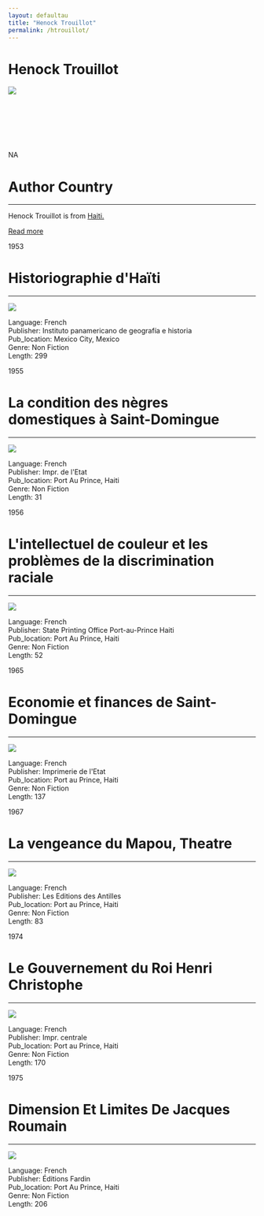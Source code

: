 ```yaml
---
layout: defaultau
title: "Henock Trouillot"
permalink: /htrouillot/
---
```

<!-- partial:index.partial.html -->
<div class="content">
    <h1>Henock Trouillot</h1>
    <div class="quote">
        <div><img src="https://t4.ftcdn.net/jpg/03/40/12/49/360_F_340124934_bz3pQTLrdFpH92ekknuaTHy8JuXgG7fi.jpg" class="logo"></div>
    </div>
    <div class="timeline">
        <div style="padding-bottom:100px;"></div>
        <div class="block">
            <div class="date right"><p class="right"> NA </p></div>
            <div class="dot"></div>
            <div class="left first">
            <div class="author_country">
                <h1>Author Country</h1><hr>
          <div class="aclocation">   <p> Henock Trouillot is from <a href="{{ site.baseurl }}/5"> Haiti.</a></p></div>
              <div class="acreadmore">  <a href="https://fr.wikipedia.org/wiki/Henock_Trouillot" target="_blank">Read more</a></div>
            </div>
            </div>
        </div>
        <div class="block">
            <div class="date left"><p class="left">1953</p></div>
            <div class="dot"></div>
            <div class="right">
                <h1>Historiographie d'Haïti</h1><hr>
                <p><img src="https://books.google.dm/books/content?id=0V0RAAAAIAAJ&printsec=frontcover&img=1&zoom=1&imgtk=AFLRE72kLEC00CUSm1Nv0NkHqpJO4rGJ5WHE9pNfbHvippSCzKq4Qh09gE4UJzX85ewJ24ZvsneFbRJ9m4nZc4O6HQgj5LYFRgT5XoeCZRDsSuBw9cMJ-aCcTIUYmW2xmXLx6Hh7fwTJ"></p>
                <p>
                Language: French<br/>
                Publisher: Instituto panamericano de geografía e historia<br/>
                Pub_location: Mexico City, Mexico<br/>
                Genre: Non Fiction<br/>
                Length: 299</p>
            </div>
        </div>
        <div class="block">
            <div class="date right"><p class="right">1955</p></div>
            <div class="dot"></div>
            <div class="left hide">
                <h1>La condition des nègres domestiques à Saint-Domingue</h1><hr>
                <p><img src="https://www.cairn.info/cover/width-204/DHS/DHS_043.jpg?fallback=true"></p>
                <p>Language: French<br/>
                Publisher: Impr. de l'Etat<br/>
                Pub_location: Port Au Prince, Haiti<br/>
                Genre: Non Fiction<br/>
                Length: 31</p>
            </div>
        </div>
        <div class="block">
            <div class="date left"><p class="left">1956</p></div>
            <div class="dot"></div>
            <div class="right">
                <h1>L'intellectuel de couleur et les problèmes de la discrimination raciale</h1><hr>
                <p><img src="https://pictures.abebooks.com/inventory/md/md30140383230.jpg"></p>
                <p>
                Language: French<br/>
                Publisher: State Printing Office Port-au-Prince Haiti<br/>
                Pub_location: Port Au Prince, Haiti<br/>
                Genre: Non Fiction<br/>
                Length: 52</p>
            </div>
        </div>
        <div class="block">
            <div class="date right"><p class="right">1965</p></div>
            <div class="dot"></div>
            <div class="left hide">
                <h1>Economie et finances de Saint-Domingue</h1><hr>
                <p><img src="https://media.istockphoto.com/id/478720334/photo/blank-book-cover-isolated-on-white.jpg?s=612x612&w=0&k=20&c=l8Dch6pNaoKglTP-h-VetdAOoxHWZgOQsDgRNkO5CE4="></p>
                <p>Language: French<br/>
                Publisher:  Imprimerie de l'Etat<br/>
                Pub_location: Port au Prince, Haiti<br/>
                Genre: Non Fiction <br/>
                Length: 137</p>
            </div>
        </div>
        <div class="block">
            <div class="date left"><p class="left">1967</p></div>
            <div class="dot"></div>
            <div class="right">
                <h1>La vengeance du Mapou, Theatre</h1><hr>
                <p><img src="https://books.google.com/books/content?id=2aszAQAAIAAJ&printsec=frontcover&img=1&zoom=1&imgtk=AFLRE71I3ggpKDnsZlCsqjG-BoZl7PuRgfU5JMA79qgDKFswQwHbvUOqk5lPptPMHvJ52iCVDGL2INvpPUaTfVGA5IQbXHcfDIJt4P75GIs-ifwJq-gKldbotyWjF2J70bwh62ZoQUQ8"></p>
                <p>
                Language: French<br/>
                Publisher: Les Editions des Antilles<br/>
                Pub_location: Port au Prince, Haiti<br/>
                Genre: Non Fiction<br/>
                Length: 83</p>
            </div>
        </div>
        <div class="block">
            <div class="date right"><p class="right">1974</p></div>
            <div class="dot"></div>
            <div class="left hide">
                <h1>Le Gouvernement du Roi Henri Christophe</h1><hr>
                <p><img src="https://media.istockphoto.com/id/599887350/vector/blank-book-cover-template-on-white-background.jpg?s=170667a&w=0&k=20&c=48oa6vH7SO4bGoD1yhHunzIzd3tfNZUWmGY2Y9sUMwA="></p>
                <p>Language: French<br/>
                Publisher: Impr. centrale<br/>
                Pub_location: Port au Prince, Haiti<br/>
                Genre: Non Fiction<br/>
                Length: 170</p>
            </div>
        </div>
        <div class="block">
            <div class="date left"><p class="left">1975</p></div>
            <div class="dot"></div>
            <div class="right">
                <h1>Dimension Et Limites De Jacques Roumain</h1><hr>
                <p><img src="https://pictures.abebooks.com/inventory/30454906031_2.jpg"></p>
                <p>
                Language: French<br/>
                Publisher: Éditions Fardin<br/>
                Pub_location: Port Au Prince, Haiti<br/>
                Genre: Non Fiction<br/>
                Length: 206</p>
            </div>
        </div>
        <div id="footer">
    </div>
</div>
  <!-- partial -->
<script src='https://cdnjs.cloudflare.com/ajax/libs/jquery/3.1.1/jquery.min.js'></script><script  src="{{ site.baseurl }}/assets/js/authorscript.js"></script>